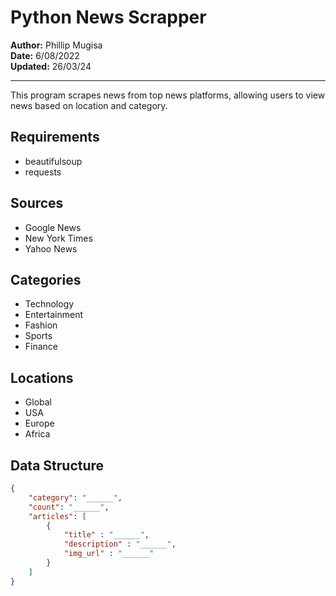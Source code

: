 # Python News Scrapper

**Author:** Phillip Mugisa  
**Date:** 6/08/2022  
**Updated:** 26/03/24  

---

This program scrapes news from top news platforms, allowing users to view news based on location and category.

## Requirements
- beautifulsoup
- requests

## Sources
- Google News
- New York Times
- Yahoo News

## Categories
- Technology
- Entertainment
- Fashion
- Sports
- Finance

## Locations
- Global
- USA
- Europe
- Africa

## Data Structure
```json
{
    "category": "______",
    "count": "______",
    "articles": [
        {
            "title" : "______",
            "description" : "______",
            "img_url" : "______"
        }
    ]
}
